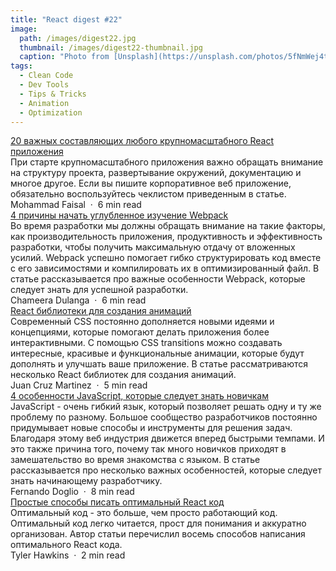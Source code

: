 ```yaml
---
title: "React digest #22"
image: 
  path: /images/digest22.jpg
  thumbnail: /images/digest22-thumbnail.jpg
  caption: "Photo from [Unsplash](https://unsplash.com/photos/5fNmWej4tAA)"
tags:
  - Clean Code
  - Dev Tools
  - Tips & Tricks
  - Animation
  - Optimization
---
```


<div class="digest">
    <a href="https://javascript.plainenglish.io/20-essential-parts-of-any-large-scale-react-app-ee4bd35436a0">20 важных составляющих любого крупномасштабного React приложения</a>
    <div class="digest-desc">При старте крупномасштабного приложения важно обращать внимание на структуру проекта, развертывание окружений, документацию и многое другое. Если вы пишите корпоративное веб приложение, обязательно воспользуйтесь чеклистом приведенным в статье.</div>
    <div class="digest-time">Mohammad Faisal &nbsp;&middot;&nbsp; 6 min read</div>
</div>

<div class="digest">
    <a href="https://blog.bitsrc.io/why-frontend-developers-need-to-be-webpack-experts-32e734b6f04a">4 причины начать углубленное изучение Webpack</a>
    <div class="digest-desc">Во время разработки мы должны обращать внимание на такие факторы, как производительность приложения, продуктивность и эффективность разработки, чтобы получить максимальную отдачу от вложенных усилий. Webpack успешно помогает гибко структурировать код вместе с его зависимостями и компилировать их в оптимизированный файл. В статье рассказывается про важные особенности Webpack, которые следует знать для успешной разработки.</div>
    <div class="digest-time">Chameera Dulanga &nbsp;&middot;&nbsp; 6 min read</div>
</div>

<div class="digest">
    <a href="https://betterprogramming.pub/how-to-animate-web-apps-using-react-6323ddf1004f">React библиотеки для создания анимаций</a>
    <div class="digest-desc">Современный CSS постоянно дополняется новыми идеями и концепциями, которые помогают делать приложения более интерактивными. С помощью CSS transitions можно создавать интересные, красивые и функциональные анимации, которые будут дополнять и улучшать ваше приложение. В статье рассматриваются несколько React библиотек для создания анимаций.</div>
    <div class="digest-time">Juan Cruz Martinez &nbsp;&middot;&nbsp; 5 min read</div>
</div>

<div class="digest">
    <a href="https://betterprogramming.pub/frustrated-with-javascript-youre-not-alone-these-are-the-4-most-confusing-features-1488ca5f0f38">4 особенности JavaScript, которые следует знать новичкам</a>
    <div class="digest-desc">JavaScript - очень гибкий язык, который позволяет решать одну и ту же проблему по разному. Большое сообщество разработчиков постоянно придумывает новые способы и инструменты для решения задач. Благодаря этому веб индустрия движется вперед быстрыми темпами. И это также причина того, почему так много новичков приходят в замешательство во время знакомства с языком. В статье рассказывается про несколько важных особенностей, которые следует знать начинающему разработчику.</div>
    <div class="digest-time">Fernando Doglio &nbsp;&middot;&nbsp; 8 min read</div>
</div>

<div class="digest">
    <a href="https://betterprogramming.pub/8-ways-to-write-clean-react-code-610c502ccf39">Простые способы писать оптимальный React код</a>
    <div class="digest-desc">Оптимальный код - это больше, чем просто работающий код. Оптимальный код легко читается, прост для понимания и аккуратно организован. Автор статьи перечислил восемь способов написания оптимального React кода.</div>
    <div class="digest-time">Tyler Hawkins &nbsp;&middot;&nbsp; 2 min read</div>
</div>
